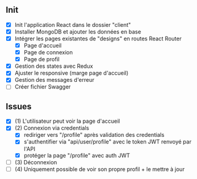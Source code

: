 ## Init

- [x] Init l'application React dans le dossier "client"
- [x] Installer MongoDB et ajouter les données en base
- [x] Intégrer les pages existantes de "designs" en routes React Router
  - [x] Page d'accueil
  - [x] Page de connexion
  - [x] Page de profil
- [x] Gestion des states avec Redux
- [x] Ajuster le responsive (marge page d'accueil)
- [x] Gestion des messages d'erreur
- [ ] Créer fichier Swagger

## Issues

- [x] (1) L'utilisateur peut voir la page d'accueil
- [x] (2) Connexion via credentials
  - [x] rediriger vers "/profile" après validation des credentials
  - [x] s'authentifier via "api/user/profile" avec le token JWT renvoyé par l'API
  - [x] protéger la page "/profile" avec auth JWT
- [ ] (3) Déconnexion
- [ ] (4) Uniquement possible de voir son propre profil + le mettre à jour

